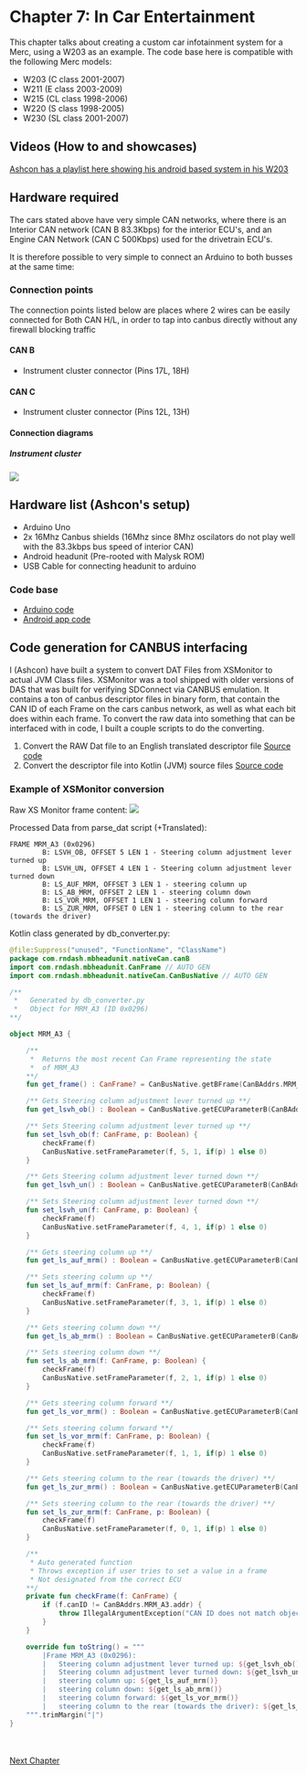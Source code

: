 # Chapter 7: In Car Entertainment
This chapter talks about creating a custom car infotainment system for a Merc, using a W203 as an example. The code base here is compatible with the following Merc models:

* W203 (C class 2001-2007)
* W211 (E class 2003-2009)
* W215 (CL class 1998-2006)
* W220 (S class 1998-2005)
* W230 (SL class 2001-2007)

## Videos (How to and showcases)
[Ashcon has a playlist here showing his android based system in his W203](https://www.youtube.com/playlist?list=PLxrw-4Vt7xtstJgl7B1ayPXBFBRulu41J)

## Hardware required
The cars stated above have very simple CAN networks, where there is an Interior CAN network (CAN B 83.3Kbps) for the interior ECU's, and an Engine CAN Network (CAN C 500Kbps) used for the drivetrain ECU's.

It is therefore possible to very simple to connect an Arduino to both busses at the same time:

### Connection points
The connection points listed below are places where 2 wires can be easily connected for Both CAN H/L, in order to tap into canbus directly without any firewall blocking traffic

#### CAN B
* Instrument cluster connector (Pins 17L, 18H)

#### CAN C
* Instrument cluster connector (Pins 12L, 13H)


#### Connection diagrams
##### Instrument cluster
![](images/203_ic_wires.png)

## Hardware list (Ashcon's setup)
* Arduino Uno
* 2x 16Mhz Canbus shields (16Mhz since 8Mhz oscilators do not play well with the 83.3kbps bus speed of interior CAN)
* Android headunit (Pre-rooted with Malysk ROM)
* USB Cable for connecting headunit to arduino

### Code base
* [Arduino code](https://github.com/rnd-ash/MBUX-Port/tree/master/UNO_CODE)
* [Android app code](https://github.com/rnd-ash/MBUX-Port/tree/master/app)


## Code generation for CANBUS interfacing
I (Ashcon) have built a system to convert DAT Files from XSMonitor to actual JVM Class files. XSMonitor was a tool shipped with older versions of DAS that was built for verifying SDConnect via CANBUS emulation. It contains a ton of canbus descriptor files in binary form, that contain the CAN ID of each Frame on the cars canbus network, as well as what each bit does within each frame. To convert the raw data into something that can be interfaced with in code, I built a couple scripts to do the converting.
1. Convert the RAW Dat file to an English translated descriptor file [Source code](https://github.com/rnd-ash/MBUX-Port/blob/master/parse_dat_v3.py)
2. Convert the descriptor file into Kotlin (JVM) source files [Source code](https://github.com/rnd-ash/MBUX-Port/blob/master/db_converter.py)


### Example of XSMonitor conversion
Raw XS Monitor frame content:
![](images/xsmonitor_frame.png)

Processed Data from parse_dat script (+Translated):
```
FRAME MRM_A3 (0x0296)
		B: LSVH_OB, OFFSET 5 LEN 1 - Steering column adjustment lever turned up
		B: LSVH_UN, OFFSET 4 LEN 1 - Steering column adjustment lever turned down
		B: LS_AUF_MRM, OFFSET 3 LEN 1 - steering column up
		B: LS_AB_MRM, OFFSET 2 LEN 1 - steering column down
		B: LS_VOR_MRM, OFFSET 1 LEN 1 - steering column forward
		B: LS_ZUR_MRM, OFFSET 0 LEN 1 - steering column to the rear (towards the driver)
```

Kotlin class generated by db_converter.py:
```kotlin
@file:Suppress("unused", "FunctionName", "ClassName")
package com.rndash.mbheadunit.nativeCan.canB
import com.rndash.mbheadunit.CanFrame // AUTO GEN
import com.rndash.mbheadunit.nativeCan.CanBusNative // AUTO GEN

/**
 *   Generated by db_converter.py
 *   Object for MRM_A3 (ID 0x0296)
**/

object MRM_A3 {

    /**
     *  Returns the most recent Can Frame representing the state
     *  of MRM_A3
    **/
    fun get_frame() : CanFrame? = CanBusNative.getBFrame(CanBAddrs.MRM_A3)

	/** Gets Steering column adjustment lever turned up **/
	fun get_lsvh_ob() : Boolean = CanBusNative.getECUParameterB(CanBAddrs.MRM_A3, 5, 1) != 0

	/** Sets Steering column adjustment lever turned up **/
	fun set_lsvh_ob(f: CanFrame, p: Boolean) {
		checkFrame(f)
		CanBusNative.setFrameParameter(f, 5, 1, if(p) 1 else 0)
	}

	/** Gets Steering column adjustment lever turned down **/
	fun get_lsvh_un() : Boolean = CanBusNative.getECUParameterB(CanBAddrs.MRM_A3, 4, 1) != 0

	/** Sets Steering column adjustment lever turned down **/
	fun set_lsvh_un(f: CanFrame, p: Boolean) {
		checkFrame(f)
		CanBusNative.setFrameParameter(f, 4, 1, if(p) 1 else 0)
	}

	/** Gets steering column up **/
	fun get_ls_auf_mrm() : Boolean = CanBusNative.getECUParameterB(CanBAddrs.MRM_A3, 3, 1) != 0

	/** Sets steering column up **/
	fun set_ls_auf_mrm(f: CanFrame, p: Boolean) {
		checkFrame(f)
		CanBusNative.setFrameParameter(f, 3, 1, if(p) 1 else 0)
	}

	/** Gets steering column down **/
	fun get_ls_ab_mrm() : Boolean = CanBusNative.getECUParameterB(CanBAddrs.MRM_A3, 2, 1) != 0

	/** Sets steering column down **/
	fun set_ls_ab_mrm(f: CanFrame, p: Boolean) {
		checkFrame(f)
		CanBusNative.setFrameParameter(f, 2, 1, if(p) 1 else 0)
	}

	/** Gets steering column forward **/
	fun get_ls_vor_mrm() : Boolean = CanBusNative.getECUParameterB(CanBAddrs.MRM_A3, 1, 1) != 0

	/** Sets steering column forward **/
	fun set_ls_vor_mrm(f: CanFrame, p: Boolean) {
		checkFrame(f)
		CanBusNative.setFrameParameter(f, 1, 1, if(p) 1 else 0)
	}

	/** Gets steering column to the rear (towards the driver) **/
	fun get_ls_zur_mrm() : Boolean = CanBusNative.getECUParameterB(CanBAddrs.MRM_A3, 0, 1) != 0

	/** Sets steering column to the rear (towards the driver) **/
	fun set_ls_zur_mrm(f: CanFrame, p: Boolean) {
		checkFrame(f)
		CanBusNative.setFrameParameter(f, 0, 1, if(p) 1 else 0)
	}

	/**
     * Auto generated function
     * Throws exception if user tries to set a value in a frame
     * Not designated from the correct ECU
    **/
    private fun checkFrame(f: CanFrame) {
        if (f.canID != CanBAddrs.MRM_A3.addr) {
            throw IllegalArgumentException("CAN ID does not match object!")
        }
    }

	override fun toString() = """
		|Frame MRM_A3 (0x0296):
		|	Steering column adjustment lever turned up: ${get_lsvh_ob()}
		|	Steering column adjustment lever turned down: ${get_lsvh_un()}
		|	steering column up: ${get_ls_auf_mrm()}
		|	steering column down: ${get_ls_ab_mrm()}
		|	steering column forward: ${get_ls_vor_mrm()}
		|	steering column to the rear (towards the driver): ${get_ls_zur_mrm()}
	""".trimMargin("|")
}
```
<br><br>
[Next Chapter](Chapter%208%20Performance%20Tuning.md)
